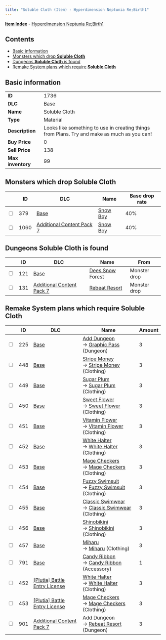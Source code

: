 ```yaml
---
title: "Soluble Cloth (Item) - Hyperdimension Neptunia Re;Birth1"
---
```


[**Item Index**](/neptunia/rb1/item/index.html) - [Hyperdimension Neptunia Re;Birth1](/neptunia/rb1)

## Contents

- [Basic information](#basic-information)
- [Monsters which drop **Soluble Cloth**](#monsters-which-drop-soluble-cloth)
- [Dungeons **Soluble Cloth** is found](#dungeons-soluble-cloth-is-found)
- [Remake System plans which require **Soluble Cloth**](#remake-system-plans-which-require-soluble-cloth)

## Basic information

|   |   |
| -- | -- |
| **ID** | 1736 |
| **DLC** | [Base](/neptunia/rb1/dlc/1-base.html) |
| **Name** | Soluble Cloth |
| **Type** | Material |
| **Description** | Looks like something to use in creating things from Plans. Try and make as much as you can! |
| **Buy Price** | 0 |
| **Sell Price** | 138 |
| **Max inventory** | 99 |

## Monsters which drop **Soluble Cloth**

|    | ID | DLC | Name | Base drop rate |
| -- | -- | --- | ---- | -------------- |
| <input type="checkbox" id="rb1-monster-1-379" class="trackbox" /> | 379 | [Base](/neptunia/rb1/dlc/1-base.html) | [Snow Boy](/neptunia/rb1/monster/1-379-snow-boy.html) | 40% |
| <input type="checkbox" id="rb1-monster-16-1060" class="trackbox" /> | 1060 | [Additional Content Pack 7](/neptunia/rb1/dlc/16-pack7.html) | [Snow Boy](/neptunia/rb1/monster/16-1060-snow-boy.html) | 40% |

## Dungeons **Soluble Cloth** is found

|    | ID | DLC | Name | From |
| -- | -- | --- | ---- | ---- |
| <input type="checkbox" id="rb1-dungeon-1-121" class="trackbox" /> | 121 | [Base](/neptunia/rb1/dlc/1-base.html) | [Dees Snow Forest](/neptunia/rb1/dungeon/1-121-dees-snow-forest.html) | Monster drop |
| <input type="checkbox" id="rb1-dungeon-16-131" class="trackbox" /> | 131 | [Additional Content Pack 7](/neptunia/rb1/dlc/16-pack7.html) | [Rebeat Resort](/neptunia/rb1/dungeon/16-131-rebeat-resort.html) | Monster drop |

## Remake System plans which require **Soluble Cloth**

|    | ID | DLC | Name | Amount |
| -- | -- | --- | ---- | ------ |
| <input type="checkbox" id="rb1-remake-1-225" class="trackbox" /> | 225 | [Base](/neptunia/rb1/dlc/1-base.html) | [Add Dungeon](/neptunia/rb1/remake/1-225-add-dungeon.html)<br />→ [Graphic Pass](/neptunia/rb1/dungeon/1-123-graphic-pass.html) (Dungeon) | 3 |
| <input type="checkbox" id="rb1-remake-1-448" class="trackbox" /> | 448 | [Base](/neptunia/rb1/dlc/1-base.html) | [Stripe Money](/neptunia/rb1/remake/1-448-stripe-money.html)<br />→ [Stripe Money](/neptunia/rb1/item/1-2872-stripe-money.html) (Clothing) | 3 |
| <input type="checkbox" id="rb1-remake-1-449" class="trackbox" /> | 449 | [Base](/neptunia/rb1/dlc/1-base.html) | [Sugar Plum](/neptunia/rb1/remake/1-449-sugar-plum.html)<br />→ [Sugar Plum](/neptunia/rb1/item/1-2888-sugar-plum.html) (Clothing) | 3 |
| <input type="checkbox" id="rb1-remake-1-450" class="trackbox" /> | 450 | [Base](/neptunia/rb1/dlc/1-base.html) | [Sweet Flower](/neptunia/rb1/remake/1-450-sweet-flower.html)<br />→ [Sweet Flower](/neptunia/rb1/item/1-2896-sweet-flower.html) (Clothing) | 3 |
| <input type="checkbox" id="rb1-remake-1-451" class="trackbox" /> | 451 | [Base](/neptunia/rb1/dlc/1-base.html) | [Vitamin Flower](/neptunia/rb1/remake/1-451-vitamin-flower.html)<br />→ [Vitamin Flower](/neptunia/rb1/item/1-2904-vitamin-flower.html) (Clothing) | 3 |
| <input type="checkbox" id="rb1-remake-1-452" class="trackbox" /> | 452 | [Base](/neptunia/rb1/dlc/1-base.html) | [White Halter](/neptunia/rb1/remake/1-452-white-halter.html)<br />→ [White Halter](/neptunia/rb1/item/1-2918-white-halter.html) (Clothing) | 3 |
| <input type="checkbox" id="rb1-remake-1-453" class="trackbox" /> | 453 | [Base](/neptunia/rb1/dlc/1-base.html) | [Mage Checkers](/neptunia/rb1/remake/1-453-mage-checkers.html)<br />→ [Mage Checkers](/neptunia/rb1/item/1-2925-mage-checkers.html) (Clothing) | 3 |
| <input type="checkbox" id="rb1-remake-1-454" class="trackbox" /> | 454 | [Base](/neptunia/rb1/dlc/1-base.html) | [Fuzzy Swimsuit](/neptunia/rb1/remake/1-454-fuzzy-swimsuit.html)<br />→ [Fuzzy Swimsuit](/neptunia/rb1/item/1-2932-fuzzy-swimsuit.html) (Clothing) | 3 |
| <input type="checkbox" id="rb1-remake-1-455" class="trackbox" /> | 455 | [Base](/neptunia/rb1/dlc/1-base.html) | [Classic Swimwear](/neptunia/rb1/remake/1-455-classic-swimwear.html)<br />→ [Classic Swimwear](/neptunia/rb1/item/1-2939-classic-swimwear.html) (Clothing) | 3 |
| <input type="checkbox" id="rb1-remake-1-456" class="trackbox" /> | 456 | [Base](/neptunia/rb1/dlc/1-base.html) | [Shinobikini](/neptunia/rb1/remake/1-456-shinobikini.html)<br />→ [Shinobikini](/neptunia/rb1/item/1-2946-shinobikini.html) (Clothing) | 3 |
| <input type="checkbox" id="rb1-remake-1-457" class="trackbox" /> | 457 | [Base](/neptunia/rb1/dlc/1-base.html) | [Miharu](/neptunia/rb1/remake/1-457-miharu.html)<br />→ [Miharu](/neptunia/rb1/item/1-2953-miharu.html) (Clothing) | 3 |
| <input type="checkbox" id="rb1-remake-1-791" class="trackbox" /> | 791 | [Base](/neptunia/rb1/dlc/1-base.html) | [Candy Ribbon](/neptunia/rb1/remake/1-791-candy-ribbon.html)<br />→ [Candy Ribbon](/neptunia/rb1/item/1-3486-candy-ribbon.html) (Accessory) | 1 |
| <input type="checkbox" id="rb1-remake-7-452" class="trackbox" /> | 452 | [[Plutia] Battle Entry License](/neptunia/rb1/dlc/7-plutia.html) | [White Halter](/neptunia/rb1/remake/7-452-white-halter.html)<br />→ [White Halter](/neptunia/rb1/item/1-2918-white-halter.html) (Clothing) | 3 |
| <input type="checkbox" id="rb1-remake-7-453" class="trackbox" /> | 453 | [[Plutia] Battle Entry License](/neptunia/rb1/dlc/7-plutia.html) | [Mage Checkers](/neptunia/rb1/remake/7-453-mage-checkers.html)<br />→ [Mage Checkers](/neptunia/rb1/item/1-2925-mage-checkers.html) (Clothing) | 3 |
| <input type="checkbox" id="rb1-remake-16-901" class="trackbox" /> | 901 | [Additional Content Pack 7](/neptunia/rb1/dlc/16-pack7.html) | [Add Dungeon](/neptunia/rb1/remake/16-901-add-dungeon.html)<br />→ [Rebeat Resort](/neptunia/rb1/dungeon/16-131-rebeat-resort.html) (Dungeon) | 3 |